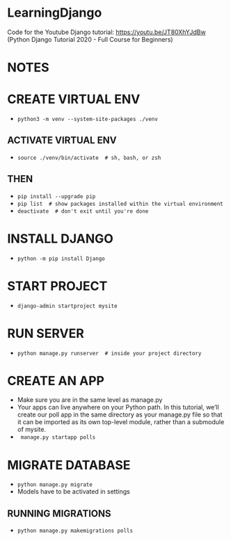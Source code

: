 # LearningDjango
Code for the Youtube Django tutorial: https://youtu.be/JT80XhYJdBw (Python Django Tutorial 2020 - Full Course for Beginners)


# **NOTES**



# CREATE VIRTUAL ENV

* ``` python3 -m venv --system-site-packages ./venv ```

## ACTIVATE VIRTUAL ENV

* ``` source ./venv/bin/activate  # sh, bash, or zsh ```

## THEN

* ``` pip install --upgrade pip ```
* ``` pip list  # show packages installed within the virtual environment ```
* ``` deactivate  # don't exit until you're done ```

# INSTALL DJANGO

* ```python -m pip install Django```

# START PROJECT

* ```django-admin startproject mysite```

# RUN SERVER

* ``` python manage.py runserver  # inside your project directory ```

# CREATE AN APP

* Make sure you are in the same level as manage.py
* Your apps can live anywhere on your Python path. In this tutorial, we’ll create our poll app in the same directory as your manage.py file so that it can be imported as its own top-level module, rather than a submodule of mysite.
* ``` manage.py startapp polls```

# MIGRATE DATABASE
* ```python manage.py migrate```
* Models have to be activated in settings

## RUNNING MIGRATIONS

* ```python manage.py makemigrations polls``` 